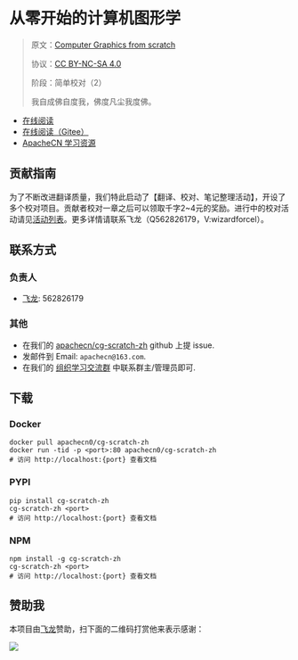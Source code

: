 # 从零开始的计算机图形学

> 原文：[Computer Graphics from scratch](https://gabrielgambetta.com/computer-graphics-from-scratch/)
> 
> 协议：[CC BY-NC-SA 4.0](http://creativecommons.org/licenses/by-nc-sa/4.0/)
> 
> 阶段：简单校对（2）
> 
> 我自成佛自度我，佛度凡尘我度佛。

* [在线阅读](https://cgfs.apachecn.org)
* [在线阅读（Gitee）](https://apachecn.gitee.io/doc-template/)
* [ApacheCN 学习资源](http://docs.apachecn.org/)

## 贡献指南

为了不断改进翻译质量，我们特此启动了【翻译、校对、笔记整理活动】，开设了多个校对项目。贡献者校对一章之后可以领取千字2\~4元的奖励。进行中的校对活动请见[活动列表](https://home.apachecn.org/#/docs/activity/docs-activity)。更多详情请联系飞龙（Q562826179，V:wizardforcel）。

## 联系方式

### 负责人

* [飞龙](https://github.com/wizardforcel): 562826179

### 其他

*   在我们的 [apachecn/cg-scratch-zh](https://github.com/apachecn/cg-scratch-zh) github 上提 issue.
*   发邮件到 Email: `apachecn@163.com`.
*   在我们的 [组织学习交流群](https://www.apachecn.org/#/docs/join) 中联系群主/管理员即可.

## 下载

### Docker

```
docker pull apachecn0/cg-scratch-zh
docker run -tid -p <port>:80 apachecn0/cg-scratch-zh
# 访问 http://localhost:{port} 查看文档
```

### PYPI

```
pip install cg-scratch-zh
cg-scratch-zh <port>
# 访问 http://localhost:{port} 查看文档
```

### NPM

```
npm install -g cg-scratch-zh
cg-scratch-zh <port>
# 访问 http://localhost:{port} 查看文档
```

## 赞助我

本项目由[飞龙](https://github.com/wizardforcel)赞助，扫下面的二维码打赏他来表示感谢：

![](asset/flygon_qr_alipay.png)
